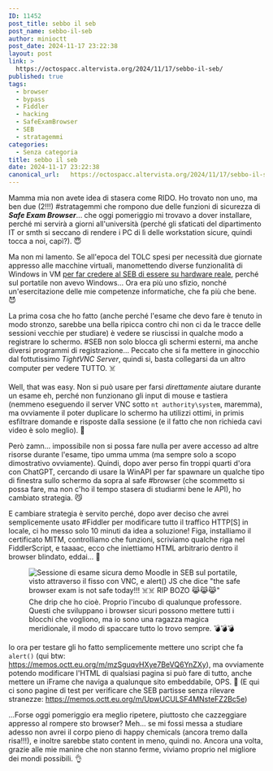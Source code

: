 ```yaml
---
ID: 11452
post_title: sebbo il seb
post_name: sebbo-il-seb
author: minioctt
post_date: 2024-11-17 23:22:38
layout: post
link: >
  https://octospacc.altervista.org/2024/11/17/sebbo-il-seb/
published: true
tags:
  - browser
  - bypass
  - Fiddler
  - hacking
  - SafeExamBrowser
  - SEB
  - stratagemmi
categories:
  - Senza categoria
title: sebbo il seb
date: 2024-11-17 23:22:38
canonical_url:   https://octospacc.altervista.org/2024/11/17/sebbo-il-seb/
---
```

<!-- wp:paragraph -->
<p>Mamma mia non avete idea di stasera come RIDO. Ho trovato non uno, ma ben due (2!!!) #stratagemmi che rompono due delle funzioni di sicurezza di <strong><em>Safe Exam Browser</em></strong>... che oggi pomeriggio mi trovavo a dover installare, perché mi servirà a giorni all'università (perché gli sfaticati del dipartimento IT or smth si seccano di rendere i PC di lì delle workstation sicure, quindi tocca a noi, capì?). 😇️</p>
<!-- /wp:paragraph -->

<!-- wp:paragraph -->
<p>Ma non mi lamento. Se all'epoca del TOLC spesi per necessità due giornate appresso alle macchine virtuali, manomettendo diverse funzionalità di Windows in VM <a href="https://t.me/c/1383332798/20058">per far credere al SEB di essere su hardware reale</a>, perché sul portatile non avevo Windows... Ora era più uno sfizio, nonché un'esercitazione delle mie competenze informatiche, che fa più che bene. 😈️</p>
<!-- /wp:paragraph -->

<!-- wp:paragraph -->
<p>La prima cosa che ho fatto (anche perché l'esame che devo fare è tenuto in modo stronzo, sarebbe una bella ripicca contro chi non ci da le tracce delle sessioni vecchie per studiare) è vedere se riuscissi in qualche modo a registrare lo schermo. #SEB non solo blocca gli schermi esterni, ma anche diversi programmi di registrazione... Peccato che si fa mettere in ginocchio dal fottutissimo <em>TightVNC Server</em>, quindi si, basta collegarsi da un altro computer per vedere TUTTO. ☠️</p>
<!-- /wp:paragraph -->

<!-- wp:paragraph -->
<p>Well, that was easy. Non si può usare per farsi <em>direttamente</em> aiutare durante un esame eh, perché non funzionano gli input di mouse e tastiera (nemmeno eseguendo il server VNC sotto <code>nt authority\system</code>, maremma), ma ovviamente il poter duplicare lo schermo ha utilizzi ottimi, in primis esfiltrare domande e risposte dalla sessione (e il fatto che non richieda cavi video è solo meglio). 💨️</p>
<!-- /wp:paragraph -->

<!-- wp:paragraph -->
<p>Però zamn... impossibile non si possa fare nulla per avere accesso ad altre risorse durante l'esame, tipo umma umma (ma sempre solo a scopo dimostrativo ovviamente). Quindi, dopo aver perso fin troppi quarti d'ora con ChatGPT, cercando di usare la WinAPI per far spawnare un qualche tipo di finestra sullo schermo da sopra al safe #browser (che scommetto si possa fare, ma non c'ho il tempo stasera di studiarmi bene le API), ho cambiato strategia. 😼️</p>
<!-- /wp:paragraph -->

<!-- wp:paragraph -->
<p>E cambiare strategia è servito perché, dopo aver deciso che avrei semplicemente usato #Fiddler per modificare tutto il traffico HTTP[S] in locale, ci ho messo solo 10 minuti da idea a soluzione! Figa, installiamo il certificato MITM, controlliamo che funzioni, scriviamo qualche riga nel FiddlerScript, e taaaac, ecco che iniettiamo HTML arbitrario dentro il browser blindato, eddai... 🤯️</p>
<!-- /wp:paragraph -->

<!-- wp:paragraph -->
<p></p>
<!-- /wp:paragraph -->

<!-- wp:image {"id":11453,"sizeSlug":"large","linkDestination":"none"} -->
<figure class="wp-block-image size-large"><img src="{{site.cdnurl}}/assets/uploads/2024/11/image-6-960x542.png" alt="Sessione di esame sicura demo Moodle in SEB sul portatile, visto attraverso il fisso con VNC, e alert() JS che dice &quot;the safe browser exam is not safe today!!! ☠️☠️ RIP BOZO 😹️😹️😹️&quot;" class="wp-image-11453"/><figcaption class="wp-element-caption">Che drip che ho cioè. Proprio l'incubo di qualunque professore. Questi che sviluppano i browser sicuri possono mettere tutti i blocchi che vogliono, ma io sono una ragazza magica meridionale, il modo di spaccare tutto lo trovo sempre. 💣️💣️💣️</figcaption></figure>
<!-- /wp:image -->

<!-- wp:paragraph -->
<p></p>
<!-- /wp:paragraph -->

<!-- wp:paragraph -->
<p>Io ora per testare gli ho fatto semplicemente mettere uno script che fa <code>alert()</code> (qui btw: <a href="https://memos.octt.eu.org/m/mzSguqvHXye7BeVQ6YnZXy">https://memos.octt.eu.org/m/mzSguqvHXye7BeVQ6YnZXy</a>), ma ovviamente potendo modificare l'HTML di qualsiasi pagina si può fare di tutto, anche mettere un iFrame che naviga a qualunque sito embeddabile, OPS. 🤣️ (E qui ci sono pagine di test per verificare che SEB partisse senza rilevare stranezze: <a href="https://memos.octt.eu.org/m/UpwUCULSF4MNsteFZ2Bc5e">https://memos.octt.eu.org/m/UpwUCULSF4MNsteFZ2Bc5e</a>)</p>
<!-- /wp:paragraph -->

<!-- wp:paragraph -->
<p>...Forse oggi pomeriggio era meglio ripetere, piuttosto che cazzeggiare appresso al rompere sto browser? Meh... se mi fossi messa a studiare adesso non avrei il corpo pieno di happy chemicals (ancora tremo dalla risa!!!), e inoltre sarebbe stato content in meno, quindi no. Ancora una volta, grazie alle mie manine che non stanno ferme, viviamo proprio nel migliore dei mondi possibili. 👌️</p>
<!-- /wp:paragraph -->